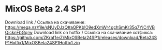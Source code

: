 # MixOS Beta 2.4 SP1
Download link / Ссылка на скачивание: https://mega.nz/file/sNUyDJzQ#aQPKblO9edXmWr4gchSmKr35q7YjC4VBQicknFbGqrw
Download link on hotfix / Ссылка на скачивание хотфикса: https://github.com/ZKraf1erZ/MixOSBeta24SP1/releases/download/Beta24SP1Hotfix1/MixOSBeta24SP1Hotfix1.zip
